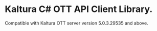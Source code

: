 # Kaltura C# OTT API Client Library.
Compatible with Kaltura OTT server version 5.0.3.29535 and above.

